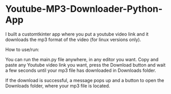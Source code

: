 # Youtube-MP3-Downloader-Python-App
I built a customtkinter app where you put a youtube video link and it downloads the mp3 format of the video (for linux versions only).

How to use/run:

You can run the main.py file anywhere, in any editor you want. Copy and paste any Youtube video link you want,
press the Download button and wait a few seconds until your mp3 file has downloaded in Downloads folder.

If the download is successful, a message pops up and a button to open the Downloads folder,
where your mp3 file is located.
